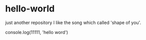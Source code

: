 # hello-world
just another repository
I like the song which called 'shape of you'.

console.log(11111, 'hello word')
